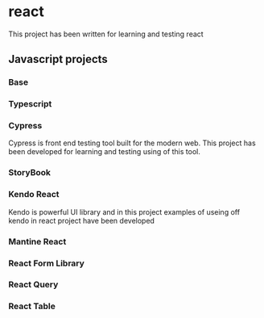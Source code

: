 # react

This project has been written for learning and testing react

## Javascript projects

### Base

### Typescript

### Cypress
Cypress is front end testing tool built for the modern web. This project has been developed for learning and testing using of this tool.

### StoryBook

### Kendo React
Kendo is powerful UI library and in this project examples of useing off kendo in react project have been developed

### Mantine React

### React Form Library

### React Query

### React Table
